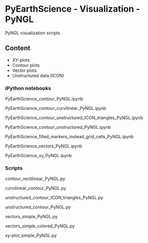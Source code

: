 # PyEarthScience - Visualization - PyNGL
PyNGL visualization scripts

## Content
- XY-plots
- Contour plots
- Vector plots
- Unstructured data (ICON)

### iPython notebooks
PyEarthScience_contour_PyNGL.ipynb

PyEarthScience_contour_curvilinear_PyNGL.ipynb

PyEarthScience_contour_unstructured_ICON_triangles_PyNGL.ipynb

PyEarthScience_contour_unstructured_PyNGL.ipynb

PyEarthScience_filled_markers_instead_grid_cells_PyNGL.ipynb

PyEarthScience_vectors_PyNGL.ipynb

PyEarthScience_xy_PyNGL.ipynb

### Scripts
contour_rectilinear_PyNGL.py

curvilinear_contour_PyNGL.py

unstructured_contour_ICON_triangles_PyNGL.py

unstructured_contour_PyNGL.py

vectors_simple_PyNGL.py

vectors_simple_colored_PyNGL.py

xy-plot_simple_PyNGL.py
